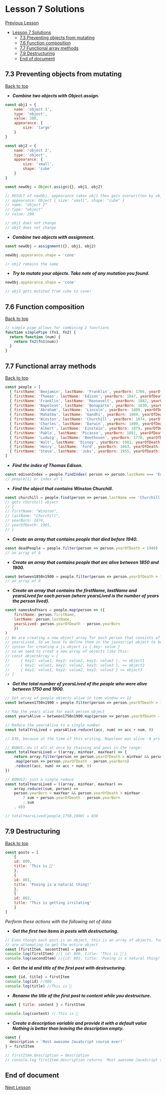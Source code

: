 # Lesson 7 Solutions

[Previous Lesson](../lesson6/solutions.md)

<!-- TOC -->

- [Lesson 7 Solutions](#lesson-7-solutions)
    - [7.3 Preventing objects from mutating](#73-preventing-objects-from-mutating)
    - [7.6 Function composition](#76-function-composition)
    - [7.7 Functional array methods](#77-functional-array-methods)
    - [7.9 Destructuring](#79-destructuring)
    - [End of document](#end-of-document)

<!-- /TOC -->
<!-- Solutions below only -->

## 7.3 Preventing objects from mutating

[Back to top](#lesson-7-solutions)

* ***Combine two objects with Object.assign.***
```js
const obj1 = {
    name: 'object 1',
    type: 'object',
    value: 200,
    appearance: {
        size: 'large'
    }
}

const obj2 = {
    name: 'object 2',
    type: 'object', 
    appearance: {
        size: 'small',
        shape: 'cube'
    }
}

const newObj = Object.assign({}, obj1, obj2)

// RESULT of newObj, appearance takes obj1 then gets overwritten by obj2's properties
// appearance: Object { size: "small", shape: "cube" }
// name: "object 2"
// type: "object"
// value: 200

// obj1 does not change
// obj2 does not change
```

* ***Combine two objects with assignment.***

```js
const newObj = assignment({}, obj1, obj2)

newObj.appearance.shape = 'cone'

// obj2 remains the same
```

* ***Try to mutate your objects. Take note of any mutation you found.***

```js
newObj.appearance.shape = 'cone'

// obj2 gets mutated from cube to cone!
```

## 7.6 Function composition

[Back to top](#lesson-7-solutions)

```js
// simple pipe allows for combining 2 functions
function simplePipe (fn1, fn2) {
  return function (num) {
    return fn2(fn1(num))
  }
}
```

## 7.7 Functional array methods

[Back to top](#lesson-7-solutions)

```js
const people = [
  { firstName: 'Benjamin', lastName: 'Franklin', yearBorn: 1706, yearOfDeath: 1790 },
  { firstName: 'Thomas', lastName: 'Edison', yearBorn: 1847, yearOfDeath: 1931 },
  { firstName: 'Franklin', lastName: 'Roosevelt', yearBorn: 1882, yearOfDeath: 1945 },
  { firstName: 'Napolean', lastName: 'Bonaparte', yearBorn: 1830, yearOfDeath: 1821 },
  { firstName: 'Abraham', lastName: 'Lincoln', yearBorn: 1809, yearOfDeath: 1865 },
  { firstName: 'Mahatma', lastName: 'Gandhi', yearBorn: 1869, yearOfDeath: 1948 },
  { firstName: 'Winston', lastName: 'Churchill', yearBorn: 1874, yearOfDeath: 1965 },
  { firstName: 'Charles', lastName: 'Darwin', yearBorn: 1809, yearOfDeath: 1882 },
  { firstName: 'Albert', lastName: 'Einstein', yearBorn: 1879, yearOfDeath: 1955 },
  { firstName: 'Pablo', lastName: 'Picasso', yearBorn: 1881, yearOfDeath: 1973 },
  { firstName: 'Ludwig', lastName: 'Beethoven', yearBorn: 1770, yearOfDeath: 1827 },
  { firstName: 'Walt', lastName: 'Disney', yearBorn: 1901, yearOfDeath: 1966 },
  { firstName: 'Henry', lastName: 'Ford', yearBorn: 1863, yearOfDeath: 1947 },
  { firstName: 'Steve', lastName: 'Jobs', yearBorn: 1955, yearOfDeath: 2012 }
]
```

* ***Find the index of Thomas Edison.***

```js
const edisonIndex = people.findIndex( person => person.lastName === 'Edison')
// people[1] or index of 1
```

* ***Find the object that contains Winston Churchill.***

```js
const churchill = people.find(person => person.lastName === 'Churchill')
// gets churchill object 
// {
// firstName: "Winston",
// lastName: "Churchill",
// yearBorn: 1874,
// yearOfDeath: 1965,
// }
```

* ***Create an array that contains people that died before 1940.***

```js
const deadPeople = people.filter(person => person.yearOfDeath < 1940)
// an array of 6
```

* ***Create an array that contains people that are alive between 1850 and 1900.***

```js
const between1850n1900 = people.filter(person => person.yearOfDeath > 1850 && person.yearBorn < 1900)
// an array of 9
```

* ***Create an array that contains the firstName, lastName and yearsLived for each person (where yearsLived is the number of years the person lived).***

```js
const namesAndYears = people.map(person => ({
    firstName: person.firstName,
    lastName: person.lastName,
    yearsLived: person.yearOfDeath - person.yearBorn
    })
)
// We are creating a new object array for each person that consists of firstName, lastName, and a new property 
// yearsLived. So we have to define them in the javascript object to be created for each person and the
// syntax for creating a js object is { key: value }
// so we need to creat a new array of objects like this: 
// const objectArray = [
//     { key1: value1, key2: value2, key3: value3 }, <= object1
//     { key1: value1, key2: value2, key3: value3 }, <= object2
//     { key1: value1, key2: value2, key3: value3 } <= object3
// ]
```

* ***Get the total number of yearsLived of the people who were alive between 1750 and 1900.***

```js
// Get array of people objects alive in time window => 12
const between1750n1900 = people.filter(person => person.yearOfDeath > 1750 && person.yearBorn < 1900)

// Map the years alive for each person object
const yearsAlive = between1750n1900.map(person => person.yearOfDeath - person.yearBorn)

// Reduce the yearsAlive to a single number
const totalYrsLived = yearsAlive.reduce((acc, num) => acc + num, 0)

// 830, because at the time of this writing, Napoleon was alive -9 yrs

// BONUS: do it all at once by chaining and pass in the range:
const totalYearsLived = ((array, minYear, maxYear) => {
    return array.filter(person => person.yearOfDeath > minYear && person.yearBorn < maxYear )
    .map(person => person.yearOfDeath - person.yearBorn)
    .reduce((acc, num) => acc + num, 0)
})

// BONUS2: just a single reduce
const totalYearsLived = ((array, minYear, maxYear) => 
    array.reduce((sum, person) => 
    person.yearBorn < maxYear && person.yearOfDeath > minYear
        ? sum + person.yearOfDeath - person.yearBorn
        : sum
    , 0))

// totalYearsLived(people,1750,1900) = 830
```

## 7.9 Destructuring

[Back to top](#Lesson-7-solutions)

```js
const posts = [
    {
    id: 800,
    title: 'This is 💩'
    }, 
    {
    id: 801,
    title: 'Pooing is a natural thing!'
    }, 
    {
    id: 802,
    title: 'This is getting irritating'
    }
]
```

_Perform these actions with the following set of data:_

* ***Get the first two items in posts with destructuring.***

```js
// Even though each post is an object, this is an array of objects, furthermore, you
// are attempting to get the entire object
const [firstItem, secontItem] = posts
console.log(firstItem) //{ id: 800, title: 'This is 💩'} 
console.log(secondItem) //{id: 801, title: 'Pooing is a natural thing!'}
```

* ***Get the id and title of the first post with destructuring.***

```js
const {id, title} = firstItem
console.log(id) //800
console.log(title) //This is 💩
```

* ***Rename the title of the first post to content while you destructure.***

```js
const { title: content } = firstItem

console.log(content) // This is 💩
```

* ***Create a description variable and provide it with a default value Nothing is better than leaving the description empty.***

```js
const {
  description = `Most awesome JavaScript course ever!`
} = firstItem

// firstItem.description = description
// console.log firstItem.description returns `Most awesome JavaScript course ever!`
```


<!-- Solutions above only -->

## End of document

[Next Lesson](../lesson8/solutions.md)
